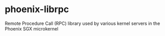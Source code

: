 # phoenix-librpc
Remote Procedure Call (RPC) library used by various kernel servers in the Phoenix SGX microkernel

